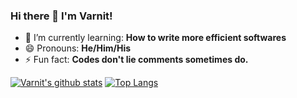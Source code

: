 ### Hi there 👋 I'm Varnit!


- 🌱 I’m currently learning: <b> How to write more efficient softwares</b>
- 😄 Pronouns:  <b>He/Him/His</b>
- ⚡ Fun fact: <b> Codes don't lie comments sometimes do. </b>


[![Varnit's github stats](https://github-readme-stats.vercel.app/api?username=LunaticProgrammer)](https://github.com/anuraghazra/github-readme-stats)
[![Top Langs](https://github-readme-stats.vercel.app/api/top-langs/?username=LunaticProgrammer)](https://github.com/anuraghazra/github-readme-stats)

